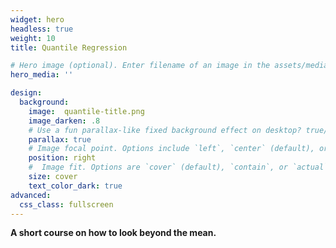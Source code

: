 ```yaml
---
widget: hero
headless: true
weight: 10
title: Quantile Regression

# Hero image (optional). Enter filename of an image in the assets/media/ folder.
hero_media: ''

design:
  background:
    image:  quantile-title.png
    image_darken: .8
    # Use a fun parallax-like fixed background effect on desktop? true/false
    parallax: true
    # Image focal point. Options include `left`, `center` (default), or `right`.
    position: right
    #  Image fit. Options are `cover` (default), `contain`, or `actual` size.
    size: cover
    text_color_dark: true
advanced:
  css_class: fullscreen
---
```


**A short course on how to look beyond the mean.**
